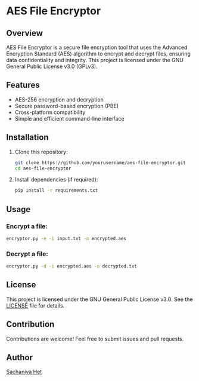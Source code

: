 # AES File Encryptor

## Overview
AES File Encryptor is a secure file encryption tool that uses the Advanced Encryption Standard (AES) algorithm to encrypt and decrypt files, ensuring data confidentiality and integrity. This project is licensed under the GNU General Public License v3.0 (GPLv3).

## Features
- AES-256 encryption and decryption
- Secure password-based encryption (PBE)
- Cross-platform compatibility
- Simple and efficient command-line interface

## Installation
1. Clone this repository:
   ```sh
   git clone https://github.com/yourusername/aes-file-encryptor.git
   cd aes-file-encryptor
   ```
2. Install dependencies (if required):
   ```sh
   pip install -r requirements.txt
   ```

## Usage
### Encrypt a file:
```sh
encryptor.py -e -i input.txt -o encrypted.aes
```

### Decrypt a file:
```sh
encryptor.py -d -i encrypted.aes -o decrypted.txt
```

## License
This project is licensed under the GNU General Public License v3.0. See the [LICENSE](LICENSE) file for details.

## Contribution
Contributions are welcome! Feel free to submit issues and pull requests.

## Author
[Sachaniya Het](https://github.com/yourusername)
